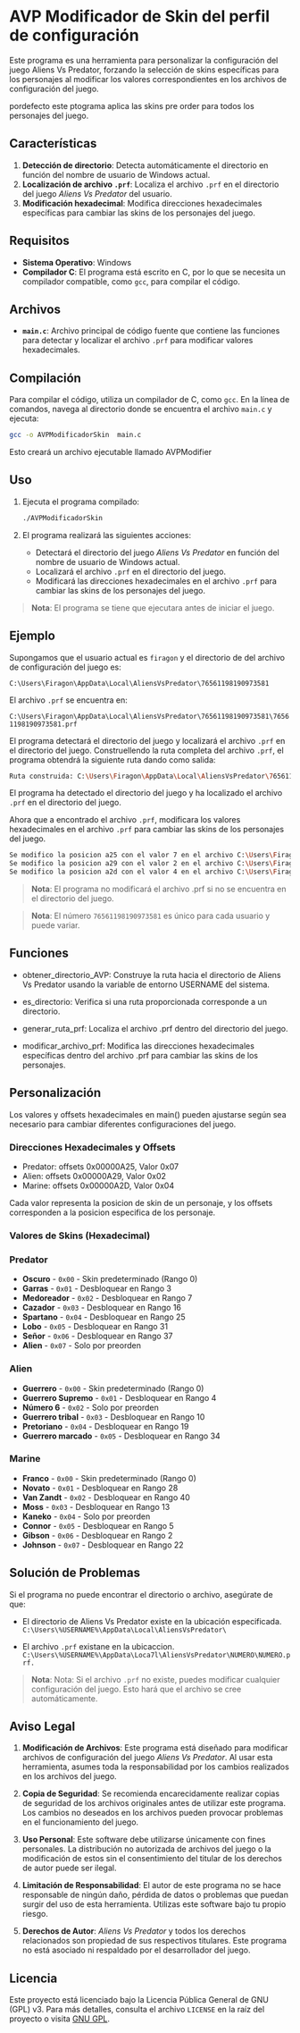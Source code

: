 # AVP Modificador de Skin del perfil de configuración
Este programa es una herramienta para personalizar la configuración del juego Aliens Vs Predator, forzando la selección de skins específicas para los personajes al modificar los valores correspondientes en los archivos de configuración del juego.

pordefecto este ptograma aplica las skins pre order para todos los personajes del juego.

## Características
1. **Detección de directorio**: Detecta automáticamente el directorio en función del nombre de usuario de Windows actual.
2. **Localización de archivo `.prf`**: Localiza el archivo `.prf` en el directorio del juego *Aliens Vs Predator* del usuario.
3. **Modificación hexadecimal**: Modifica direcciones hexadecimales específicas para cambiar las skins de los personajes del juego.

## Requisitos

- **Sistema Operativo**: Windows
- **Compilador C**: El programa está escrito en C, por lo que se necesita un compilador compatible, como `gcc`, para compilar el código.

## Archivos

- **`main.c`**: Archivo principal de código fuente que contiene las funciones para detectar y localizar el archivo `.prf` para modificar valores hexadecimales.

## Compilación

Para compilar el código, utiliza un compilador de C, como `gcc`. En la línea de comandos, navega al directorio donde se encuentra el archivo `main.c` y ejecuta:

```bash
gcc -o AVPModificadorSkin  main.c

```

Esto creará un archivo ejecutable llamado AVPModifier

## Uso
1. Ejecuta el programa compilado:

    ```bash
    ./AVPModificadorSkin 
    ```
2. El programa realizará las siguientes acciones:
    - Detectará el directorio del juego *Aliens Vs Predator* en función del nombre de usuario de Windows actual.
    - Localizará el archivo `.prf` en el directorio del juego.
    - Modificará las direcciones hexadecimales en el archivo `.prf` para cambiar las skins de los personajes del juego.
> **Nota**: El programa se tiene que ejecutara antes de iniciar el juego.

## Ejemplo

Supongamos que el usuario actual es `firagon` y el directorio de del archivo de configuración del juego es:

`C:\Users\Firagon\AppData\Local\AliensVsPredator\76561198190973581`

El archivo `.prf` se encuentra en:

`C:\Users\Firagon\AppData\Local\AliensVsPredator\76561198190973581\76561198190973581.prf`

El programa detectará el directorio del juego y localizará el archivo `.prf` en el directorio del juego. Construellendo la ruta completa del archivo `.prf`, el programa obtendrá la siguiente ruta dando como salida:

```bash
Ruta construida: C:\Users\Firagon\AppData\Local\AliensVsPredator\76561198190973581\76561198190973581.prf
```
El programa ha detectado el directorio del juego y ha localizado el archivo `.prf` en el directorio del juego.

Ahora que a encontrado el archivo `.prf`, modificara los valores hexadecimales en el archivo `.prf` para cambiar las skins de los personajes del juego.

```bash
Se modifico la posicion a25 con el valor 7 en el archivo C:\Users\Firagon\AppData\Local\AliensVsPredator\76561198190973581\76561198190973581.prf.
Se modifico la posicion a29 con el valor 2 en el archivo C:\Users\Firagon\AppData\Local\AliensVsPredator\76561198190973581\76561198190973581.prf.
Se modifico la posicion a2d con el valor 4 en el archivo C:\Users\Firagon\AppData\Local\AliensVsPredator\76561198190973581\76561198190973581.prf.
```
> **Nota**: El programa no modificará el archivo .prf si no se encuentra en el directorio del juego.

> **Nota**: El número `76561198190973581` es único para cada usuario y puede variar.


## Funciones
- obtener_directorio_AVP: Construye la ruta hacia el directorio de Aliens Vs Predator usando la variable de entorno USERNAME del sistema.

- es_directorio: Verifica si una ruta proporcionada corresponde a un directorio.

- generar_ruta_prf: Localiza el archivo .prf dentro del directorio del juego.

- modificar_archivo_prf: Modifica las direcciones hexadecimales específicas dentro del archivo .prf para cambiar las skins de los personajes.


## Personalización
Los valores y offsets hexadecimales en main() pueden ajustarse según sea necesario para cambiar diferentes configuraciones del juego.

### Direcciones Hexadecimales y Offsets
- Predator: offsets 0x00000A25, Valor 0x07
- Alien: offsets 0x00000A29, Valor 0x02
- Marine: offsets 0x00000A2D, Valor 0x04

Cada valor representa la posicion de skin de un personaje, y los offsets corresponden a la posicion especifica de los personaje.

### Valores de Skins (Hexadecimal)

### Predator
- **Oscuro** - `0x00` - Skin predeterminado (Rango 0)
- **Garras** - `0x01` - Desbloquear en Rango 3
- **Medoreador** - `0x02` - Desbloquear en Rango 7
- **Cazador** - `0x03` - Desbloquear en Rango 16
- **Spartano** - `0x04` - Desbloquear en Rango 25
- **Lobo** - `0x05` - Desbloquear en Rango 31
- **Señor** - `0x06` - Desbloquear en Rango 37
- **Alien** - `0x07` - Solo por preorden

### Alien
- **Guerrero** - `0x00` - Skin predeterminado (Rango 0)
- **Guerrero Supremo** - `0x01` - Desbloquear en Rango 4
- **Número 6** - `0x02` - Solo por preorden
- **Guerrero tribal** - `0x03` - Desbloquear en Rango 10
- **Pretoriano** - `0x04` - Desbloquear en Rango 19
- **Guerrero marcado** - `0x05` - Desbloquear en Rango 34

### Marine
- **Franco** - `0x00` - Skin predeterminado (Rango 0)
- **Novato** - `0x01` - Desbloquear en Rango 28
- **Van Zandt** - `0x02` - Desbloquear en Rango 40
- **Moss** - `0x03` - Desbloquear en Rango 13
- **Kaneko** - `0x04` - Solo por preorden
- **Connor** - `0x05` - Desbloquear en Rango 5
- **Gibson** - `0x06` - Desbloquear en Rango 2
- **Johnson** - `0x07` - Desbloquear en Rango 22

## Solución de Problemas
Si el programa no puede encontrar el directorio o archivo, asegúrate de que:
- El directorio de Aliens Vs Predator existe en la ubicación especificada. `C:\Users\%USERNAME%\AppData\Local\AliensVsPredator\`
 
 - El archivo `.prf` existane en la ubicaccion.
  `C:\Users\%USERNAME%\AppData\Loca7l\AliensVsPredator\NUMERO\NUMERO.prf.`
  
>**Nota**: Nota: Si el archivo `.prf` no existe, puedes modificar cualquier configuración del juego. Esto hará que el archivo se cree automáticamente.

## Aviso Legal

1. **Modificación de Archivos**: Este programa está diseñado para modificar archivos de configuración del juego *Aliens Vs Predator*. Al usar esta herramienta, asumes toda la responsabilidad por los cambios realizados en los archivos del juego.

2. **Copia de Seguridad**: Se recomienda encarecidamente realizar copias de seguridad de los archivos originales antes de utilizar este programa. Los cambios no deseados en los archivos pueden provocar problemas en el funcionamiento del juego.

3. **Uso Personal**: Este software debe utilizarse únicamente con fines personales. La distribución no autorizada de archivos del juego o la modificación de estos sin el consentimiento del titular de los derechos de autor puede ser ilegal.

4. **Limitación de Responsabilidad**: El autor de este programa no se hace responsable de ningún daño, pérdida de datos o problemas que puedan surgir del uso de esta herramienta. Utilizas este software bajo tu propio riesgo.

5. **Derechos de Autor**: *Aliens Vs Predator* y todos los derechos relacionados son propiedad de sus respectivos titulares. Este programa no está asociado ni respaldado por el desarrollador del juego.

## Licencia

Este proyecto está licenciado bajo la Licencia Pública General de GNU (GPL) v3. Para más detalles, consulta el archivo `LICENSE` en la raíz del proyecto o visita [GNU GPL](https://www.gnu.org/licenses/gpl-3.0.html).
